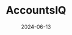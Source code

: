 ---  
layout: startup_page  
title: "AccountsIQ"  
id: "accountsiq.com"  
permalink: "/accountsiqaccountsiq.com06132024/"  
website: "https://www.accountsiq.com/"  
funding_round: "Series C"  
funding_amount: "€60M"  
investors: "Axiom Equity"  
about: "AccountsIQ provides a cloud-based financial management system (FMS) Software-as-a-Service designed to transform the finance function. Its platform solves complex problems like multi-currency consolidation, multi-level approvals, and automation of daily processes. The company aims to leverage AI to further enhance its product and make finance team roles more efficient and engaging."  
markets: "Fintech, SaaS, Accounting, Finance, Financial Services, SaaS, Small and Medium Businesses, Software"  
hq: "Dublin, Dublin, Ireland"  
founded_year: "2004"  
linkedin: "https://www.linkedin.com/company/accountsiq"  
twitter: "https://twitter.com/accountsiq"  
instagram: ""  
facebook: "https://www.facebook.com/accountsiq/"  
crunchbase: "https://www.crunchbase.com/organization/accountsiq"  
pitchbook: "https://pitchbook.com/profiles/company/59157-28"  

date_display: "13-Jun-2024"  
date: "2024-06-13"

# SEO Optimization  
meta_title: "AccountsIQ - Series C Funding (€60M)"  
meta_description: "AccountsIQ, AccountsIQ provides a cloud-based financial management system (FMS) Software-as-a-Service designed to transform the finance function. Its platform sol..."  
meta_keywords: "AccountsIQ, Fintech, SaaS, Accounting, Finance, Financial Services, SaaS, Small and Medium Businesses, Software, Series C funding"  
canonical_url: "https://startup.projectstartups.com/accountsiqaccountsiq.com06132024/"  
---